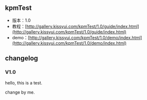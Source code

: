 ## kpmTest

* 版本：1.0
* 教程：[http://gallery.kissyui.com/kpmTest/1.0/guide/index.html](http://gallery.kissyui.com/kpmTest/1.0/guide/index.html)
* demo：[http://gallery.kissyui.com/kpmTest/1.0/demo/index.html](http://gallery.kissyui.com/kpmTest/1.0/demo/index.html)

## changelog

### V1.0

hello, this is a test.

change by me.
